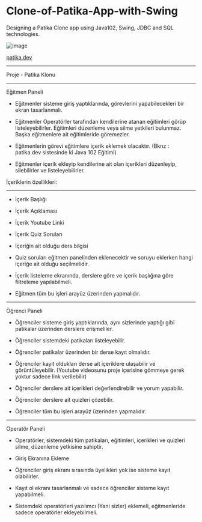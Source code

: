 # Clone-of-Patika-App-with-Swing
Designing a Patika Clone app using Java102, Swing, JDBC and SQL technologies.

![image](https://github.com/aliylmztr/SQL-All_Projects/assets/123991935/cd85cd84-da7f-4768-a998-29e1530592ee)

<a href="https://www.patika.dev/tr">patika.dev </a>

----------------------------------------------

Proje - Patika Klonu

----------------------------------------------

Eğitmen Paneli

- Eğitmenler sisteme giriş yaptıklarında, görevlerini yapabilecekleri bir ekran tasarlanmalı.

- Eğitmenler Operatörler tarafından kendilerine atanan eğitimleri görüp listeleyebilirler. Eğitimleri düzenleme veya silme yetkileri bulunmaz. Başka eğitmenlere ait eğitimleride göremezler.

- Eğitmenlerin görevi eğitimlere içerik eklemek olacaktır. (Bknz : patika.dev sistesinde ki Java 102 Eğitimi)

- Eğitmenler içerik ekleyip kendilerine ait olan içerikleri düzenleyip, silebilirler ve listeleyebilirler.

İçeriklerin özellikleri:

----------------------------------------------

- İçerik Başlığı

- İçerik Açıklaması

- İçerik Youtube Linki

- İçerik Quiz Soruları

- İçeriğin ait olduğu ders bilgisi

- Quiz soruları eğitmen panelinden eklenecektir ve soruyu eklerken hangi içeriğe ait olduğu seçilmelidir.

- İçerik listeleme ekranında, derslere göre ve içerik başlığına göre filtreleme yapılabilmeli.

- Eğitmen tüm bu işleri arayüz üzerinden yapmalıdır.

----------------------------------------------

Öğrenci Paneli

- Öğrenciler sisteme giriş yaptıklarında, aynı sizlerinde yaptığı gibi patikalar üzerinden derslere erişmeliler.

- Öğrenciler sistemdeki patikaları listeleyebilir.

- Öğrenciler patikalar üzerinden bir derse kayıt olmalıdır.

- Öğrenciler kayıt oldukları derse ait içeriklere ulaşabilir ve görüntüleyebilir. (Youtube videosunu proje içerisine gömmeye gerek yoktur sadece link verilebilir)

- Öğrenciler derslere ait içerikleri değerlendirebilir ve yorum yapabilir.

- Öğrenciler derslere ait quizleri çözebilir.

- Öğrenciler tüm bu işleri arayüz üzerinden yapmalıdır.

----------------------------------------------

Operatör Paneli

- Operatörler, sistemdeki tüm patikaları, eğitimleri, içerikleri ve quizleri silme, düzenleme yetkisine sahiptir.

- Giriş Ekranına Ekleme

- Öğrenciler giriş ekranı sırasında üyelikleri yok ise sisteme kayıt olabilirler.

- Kayıt ol ekranı tasarlanmalı ve sadece öğrenciler sisteme kayıt yapabilmeli.

- Sistemdeki operatörleri yazılımcı (Yani sizler) eklemeli, eğitmenleride sadece operatörler ekleyebilmeli.
